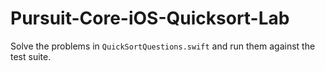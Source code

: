 # Pursuit-Core-iOS-Quicksort-Lab

Solve the problems in `QuickSortQuestions.swift` and run them against the test suite.
